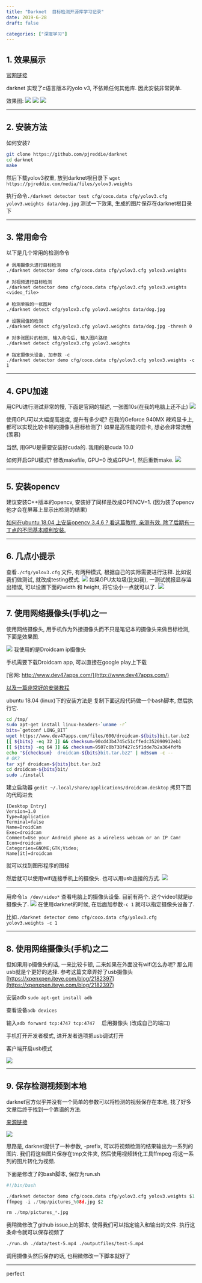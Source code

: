 ```yaml
---
title: "Darknet  目标检测开源库学习记录"
date: 2019-6-28
draft: false

categories: ["深度学习"]
---
```




## 1. 效果展示
[官网链接](https://pjreddie.com/darknet/yolo/)

darknet 实现了c语言版本的yolo v3, 不依赖任何其他库. 因此安装非常简单.

效果图:
![](/images/20190628_1.png)
![](/images/20190628_2.png)
![](/images/20190628_3.png)

---

## 2. 安装方法

如何安装?
```bash
git clone https://github.com/pjreddie/darknet
cd darknet
make
```

然后下载yolov3权重, 放到darknet根目录下
`wget https://pjreddie.com/media/files/yolov3.weights`


执行命令`./darknet detector test cfg/coco.data cfg/yolov3.cfg yolov3.weights data/dog.jpg` 测试一下效果, 生成的图片保存在darknet根目录下

---

## 3. 常用命令

以下是几个常用的检测命令
```
# 调用摄像头进行目标检测
./darknet detector demo cfg/coco.data cfg/yolov3.cfg yolov3.weights

# 对视频进行目标检测
./darknet detector demo cfg/coco.data cfg/yolov3.cfg yolov3.weights <video_file>

# 检测单独的一张图片
./darknet detect cfg/yolov3.cfg yolov3.weights data/dog.jpg

# 设置阈值的检测
./darknet detect cfg/yolov3.cfg yolov3.weights data/dog.jpg -thresh 0

# 对多张图片的检测, 输入命令后, 输入图片路径
./darknet detect cfg/yolov3.cfg yolov3.weights

# 指定摄像头设备, 加参数 -c
./darknet detector demo cfg/coco.data cfg/yolov3.cfg yolov3.weights -c 1
```
---

## 4. GPU加速
用CPU进行测试非常的慢, 下面是官网的描述, 一张图10s(在我的电脑上还不止)
![](/images/20190628_4.png)

使用GPU可以大幅提高速度, 提升有多少呢? 在我的Geforce 940MX 辣鸡显卡上, 都可以实现比较卡顿的摄像头目标检测了! 如果是高性能的显卡, 想必会非常流畅(羡慕)

当然, 用GPU是需要安装好cuda的. 我用的是cuda 10.0

如何开启GPU模式? 修改makefile, GPU=0 改成GPU=1, 然后重新make.
![](/images/20190628_5.png)

---
## 5. 安装opencv
建议安装C++版本的opencv, 安装好了同样是改成OPENCV=1.  (因为装了opencv他才会在屏幕上显示出检测的结果)

[如何在ubuntu 18.04 上安装opencv 3.4.6 ? 看这篇教程, 亲测有效. 除了后期有一丁点的不同基本顺利安装.](https://blog.csdn.net/cocoaqin/article/details/78163171)

---
## 6. 几点小提示

查看`./cfg/yolov3.cfg` 文件, 有两种模式, 根据自己的实际需要进行注释. 比如说我们做测试, 就改成testing模式.
![](/images/20190628_6.png)
如果GPU太垃圾(比如我), 一测试就报显存溢出错误, 可以设置下面的width 和 height, 将它设小一点就可以了. 
![](/images/20190628_7.png)

---
## 7. 使用网络摄像头(手机)之一

使用网络摄像头, 用手机作为外接摄像头而不只是笔记本的摄像头来做目标检测, 下面是效果图.

![](/images/20190628_8.png)
我使用的是Droidcam ip摄像头

手机需要下载Droidcam app, 可以直接在google play上下载

[官网: http://www.dev47apps.com/](http://www.dev47apps.com/)

[以及一篇非常好的安装教程](https://www.freeyourdesktop.com/2018/10/need-a-webcam-in-ubuntu-no-problem-thanks-to-android/)

ubuntu 18.04 (linux)下的安装方法是
复制下面这段代码做一个bash脚本, 然后执行它.
```bash
cd /tmp/
sudo apt-get install linux-headers-`uname -r`
bits=`getconf LONG_BIT`
wget https://www.dev47apps.com/files/600/droidcam-${bits}bit.tar.bz2
[[ ${bits} -eq 32 ]] && checksum=90cd43b4745c51cffedc352090912eb1
[[ ${bits} -eq 64 ]] && checksum=9507c0b738f427c5f1dde7b2a364fdfb
echo "${checksum}  droidcam-${bits}bit.tar.bz2" | md5sum -c --
# OK?
tar xjf droidcam-${bits}bit.tar.bz2
cd droidcam-${bits}bit/
sudo ./install
```

建立启动器
`gedit ~/.local/share/applications/droidcam.desktop`
拷贝下面的代码进去
```
[Desktop Entry]
Version=1.0
Type=Application
Terminal=false
Name=DroidCam
Exec=droidcam
Comment=Use your Android phone as a wireless webcam or an IP Cam!
Icon=droidcam
Categories=GNOME;GTK;Video;
Name[it]=droidcam
```
就可以找到图形程序的图标

然后就可以使用wifi连接手机上的摄像头. 也可以用usb连接的方式.
![](/images/20190628_9.png)

---
用命令`ls /dev/video*` 查看电脑上的摄像头设备. 目前有两个. 这个video1就是ip摄像头了.
![](/images/20190628_10.png)
在使用darknet的时候, 在后面加参数`-c 1` 就可以指定摄像头设备了.

比如`./darknet detector demo cfg/coco.data cfg/yolov3.cfg yolov3.weights -c 1`

---
## 8. 使用网络摄像头(手机)之二
但如果用ip摄像头的话, 一来比较卡顿, 二来如果在外面没有wifi怎么办呢? 那么用usb就是个更好的选择. 参考这篇文章弄好了usb摄像头
[https://xpenxpen.iteye.com/blog/2182397](https://xpenxpen.iteye.com/blog/2182397)

安装adb `sudo apt-get install adb`

查看设备`adb devices`

输入`adb forward tcp:4747 tcp:4747  ` 启用摄像头 (改成自己的端口)

手机打开开发者模式, 进开发者选项把usb调试打开

客户端开启usb模式

![](/images/20190628_11.png)

---
## 9. 保存检测视频到本地

darknet官方似乎并没有一个简单的参数可以将检测的视频保存在本地, 找了好多文章后终于找到一个靠谱的方法. 

[来源链接](https://github.com/pjreddie/darknet/issues/1235)

![](/images/20190628_12.png)

思路是, darknet提供了一种参数, -prefix, 可以将视频检测的结果输出为一系列的图片. 我们将这些图片保存在tmp文件夹, 然后使用视频转化工具ffmpeg 将这一系列的图片转化为视频.

下面是修改了的bash脚本, 保存为run.sh

```py
#!/bin/bash

./darknet detector demo cfg/coco.data cfg/yolov3.cfg yolov3.weights $1 -prefix ./tmp/pictures
ffmpeg -i ./tmp/pictures_%08d.jpg $2

rm ./tmp/pictures_*.jpg
```
我稍微修改了github issue上的脚本, 使得我们可以指定输入和输出的文件. 
执行这条命令就可以保存视频了
```bash
./run.sh ./data/test-5.mp4 ./outputfiles/test-5.mp4
```

调用摄像头然后保存的话, 也稍微修改一下脚本就好了

---

perfect
